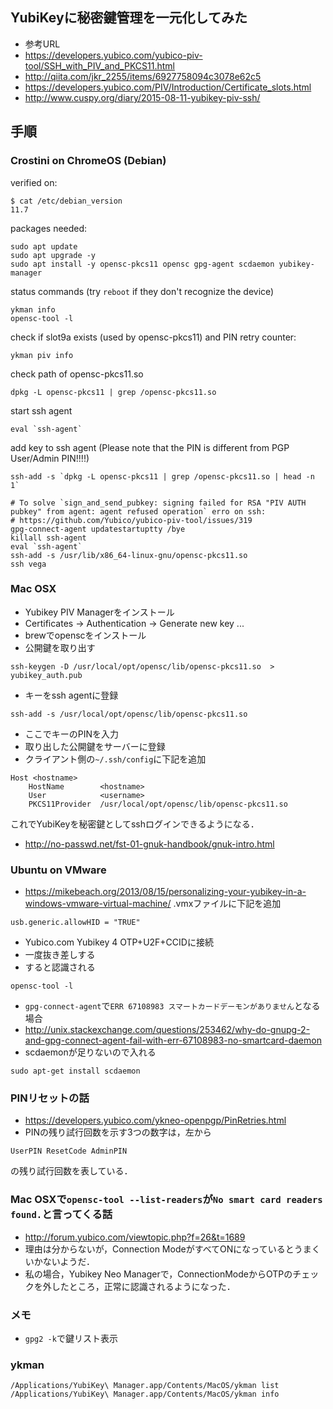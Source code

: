 ## YubiKeyに秘密鍵管理を一元化してみた
- 参考URL
 - https://developers.yubico.com/yubico-piv-tool/SSH_with_PIV_and_PKCS11.html
 - http://qiita.com/jkr_2255/items/6927758094c3078e62c5
 - https://developers.yubico.com/PIV/Introduction/Certificate_slots.html
 - http://www.cuspy.org/diary/2015-08-11-yubikey-piv-ssh/

## 手順

### Crostini on ChromeOS (Debian)

verified on:
```
$ cat /etc/debian_version 
11.7
```

packages needed:
```
sudo apt update
sudo apt upgrade -y
sudo apt install -y opensc-pkcs11 opensc gpg-agent scdaemon yubikey-manager
```

status commands (try `reboot` if they don't recognize the device)
```
ykman info
opensc-tool -l
```

check if slot9a exists (used by opensc-pkcs11) and PIN retry counter:
```
ykman piv info
```

check path of opensc-pkcs11.so 
```
dpkg -L opensc-pkcs11 | grep /opensc-pkcs11.so
```

start ssh agent
```
eval `ssh-agent`
```

add key to ssh agent (Please note that the PIN is different from PGP User/Admin PIN!!!!)
```
ssh-add -s `dpkg -L opensc-pkcs11 | grep /opensc-pkcs11.so | head -n 1` 
```


```
# To solve `sign_and_send_pubkey: signing failed for RSA "PIV AUTH pubkey" from agent: agent refused operation` erro on ssh:
# https://github.com/Yubico/yubico-piv-tool/issues/319
gpg-connect-agent updatestartuptty /bye
killall ssh-agent
eval `ssh-agent`
ssh-add -s /usr/lib/x86_64-linux-gnu/opensc-pkcs11.so
ssh vega
```




### Mac OSX
* Yubikey PIV Managerをインストール
* Certificates -> Authentication -> Generate new key ...
* brewでopenscをインストール
* 公開鍵を取り出す
```
ssh-keygen -D /usr/local/opt/opensc/lib/opensc-pkcs11.so  > yubikey_auth.pub
```
* キーをssh agentに登録
```
ssh-add -s /usr/local/opt/opensc/lib/opensc-pkcs11.so
```
 * ここでキーのPINを入力
* 取り出した公開鍵をサーバーに登録
* クライアント側の`~/.ssh/config`に下記を追加
```
Host <hostname>
	HostName		<hostname>
	User			<username>
	PKCS11Provider	/usr/local/opt/opensc/lib/opensc-pkcs11.so 
```
これでYubiKeyを秘密鍵としてsshログインできるようになる．

- http://no-passwd.net/fst-01-gnuk-handbook/gnuk-intro.html

### Ubuntu on VMware
- https://mikebeach.org/2013/08/15/personalizing-your-yubikey-in-a-windows-vmware-virtual-machine/
.vmxファイルに下記を追加
```
usb.generic.allowHID = "TRUE"
```
- Yubico.com Yubikey 4 OTP+U2F+CCIDに接続
 - 一度抜き差しする
 - すると認識される
```
opensc-tool -l
```
- `gpg-connect-agent`で`ERR 67108983 スマートカードデーモンがありません`となる場合
 - http://unix.stackexchange.com/questions/253462/why-do-gnupg-2-and-gpg-connect-agent-fail-with-err-67108983-no-smartcard-daemon
 - scdaemonが足りないので入れる
```
sudo apt-get install scdaemon
```

### PINリセットの話
- https://developers.yubico.com/ykneo-openpgp/PinRetries.html
- PINの残り試行回数を示す3つの数字は，左から
```
UserPIN ResetCode AdminPIN
```
の残り試行回数を表している．

### Mac OSXで`opensc-tool --list-readers`が`No smart card readers found.`と言ってくる話
- http://forum.yubico.com/viewtopic.php?f=26&t=1689
- 理由は分からないが，Connection ModeがすべてONになっているとうまくいかないようだ．
- 私の場合，Yubikey Neo Managerで，ConnectionModeからOTPのチェックを外したところ，正常に認識されるようになった．

### メモ
- `gpg2 -k`で鍵リスト表示

### ykman

```
/Applications/YubiKey\ Manager.app/Contents/MacOS/ykman list
/Applications/YubiKey\ Manager.app/Contents/MacOS/ykman info


```

